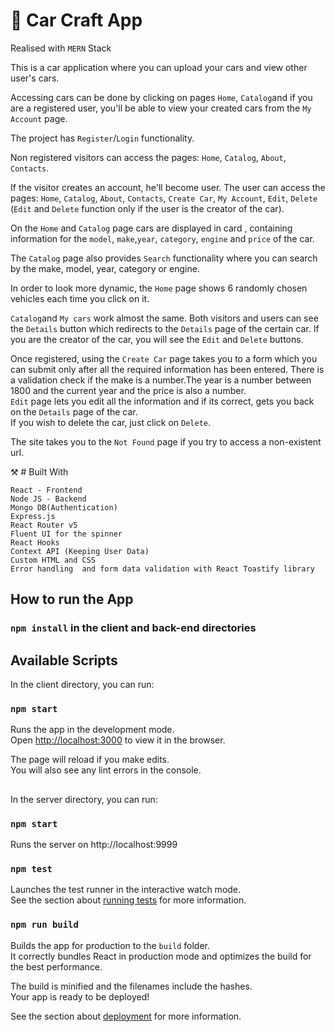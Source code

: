 # 🚗 Car Craft App 

Realised with `MERN` Stack
 
This is a car application where you can upload your cars and view other user's cars.

Accessing cars can be done by clicking on pages `Home`, `Catalog`and if you are a registered user, you'll be able to view your created cars from the `My Account` page.

The project has `Register`/`Login` functionality.<br/>

Non registered visitors can access the pages: `Home`, `Catalog`, `About`, `Contacts`.

If the visitor creates an account, he'll become user. The user can access the pages: `Home`, `Catalog`, `About`, `Contacts`, `Create Car`, `My Account`, `Edit`, `Delete` (`Edit` and `Delete` function only if the user is the creator of the car).

On the `Home` and `Catalog` page cars are displayed in card , containing information for the `model`, `make`,`year`, `category`, `engine` and `price` of the car.

The `Catalog` page also provides `Search` functionality where you can search by the make, model, year, category or engine.

In order to look more dynamic, the `Home` page shows 6 randomly chosen vehicles each time you click on it.

`Catalog`and `My cars` work almost the same.
Both visitors and users can see the `Details` button which redirects to the `Details` page of the certain car. If you are the creator of the car, you will see the `Edit` and `Delete` buttons.

Once registered, using the `Create Car` page takes you to a form which you can submit only after all the required information has been entered. There is a validation check if the make is a number.The year is a number between 1800 and the current year and the price is also a number. <br/>
`Edit` page lets you edit all the information and if its correct, gets you back on the `Details` page of the car.<br/>
If you wish to delete the car, just click on `Delete`.

The site takes you to the `Not Found` page if you try to access a non-existent url.

 ⚒ # Built With <br/>

`React - Frontend` <br/>
`Node JS - Backend` <br/>
`Mongo DB(Authentication)` <br/>
`Express.js` <br/>
`React Router v5`  <br/>
`Fluent UI for the spinner`  <br/>
`React Hooks`  <br/>
`Context API (Keeping User Data)` <br/>
`Custom HTML and CSS` <br/>
`Error handling  and form data validation with React Toastify library`<br/>


## How to run the App

### `npm install` in the client and back-end directories

## Available Scripts

In the client directory, you can run:

### `npm start`

Runs the app in the development mode.<br />
Open [http://localhost:3000](http://localhost:3000) to view it in the browser.


The page will reload if you make edits.<br />
You will also see any lint errors in the console.

## 

In the server directory, you can run:

### `npm start`

Runs the server on http://localhost:9999

### `npm test`

Launches the test runner in the interactive watch mode.<br />
See the section about [running tests](https://facebook.github.io/create-react-app/docs/running-tests) for more information.

### `npm run build`

Builds the app for production to the `build` folder.<br />
It correctly bundles React in production mode and optimizes the build for the best performance.

The build is minified and the filenames include the hashes.<br />
Your app is ready to be deployed!

See the section about [deployment](https://facebook.github.io/create-react-app/docs/deployment) for more information.
